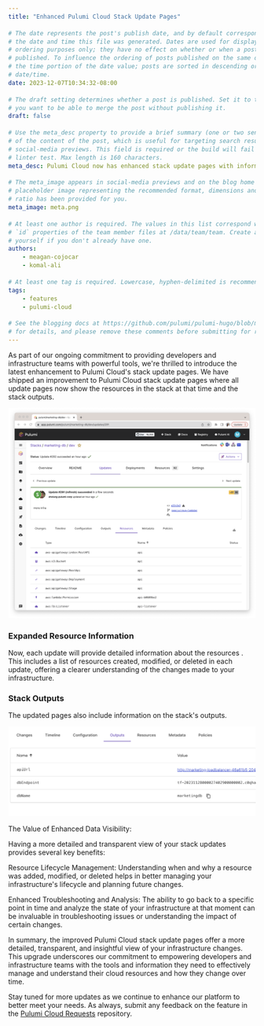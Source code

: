```yaml
---
title: "Enhanced Pulumi Cloud Stack Update Pages"

# The date represents the post's publish date, and by default corresponds with
# the date and time this file was generated. Dates are used for display and
# ordering purposes only; they have no effect on whether or when a post is
# published. To influence the ordering of posts published on the same date, use
# the time portion of the date value; posts are sorted in descending order by
# date/time.
date: 2023-12-07T10:34:32-08:00

# The draft setting determines whether a post is published. Set it to true if
# you want to be able to merge the post without publishing it.
draft: false

# Use the meta_desc property to provide a brief summary (one or two sentences)
# of the content of the post, which is useful for targeting search results or
# social-media previews. This field is required or the build will fail the
# linter test. Max length is 160 characters.
meta_desc: Pulumi Cloud now has enhanced stack update pages with information on the timeline, outputs, resources and policies for each update.

# The meta_image appears in social-media previews and on the blog home page. A
# placeholder image representing the recommended format, dimensions and aspect
# ratio has been provided for you.
meta_image: meta.png

# At least one author is required. The values in this list correspond with the
# `id` properties of the team member files at /data/team/team. Create a file for
# yourself if you don't already have one.
authors:
    - meagan-cojocar
    - komal-ali

# At least one tag is required. Lowercase, hyphen-delimited is recommended.
tags:
    - features
    - pulumi-cloud

# See the blogging docs at https://github.com/pulumi/pulumi-hugo/blob/master/BLOGGING.md
# for details, and please remove these comments before submitting for review.
---
```


As part of our ongoing commitment to providing developers and infrastructure teams with powerful tools, we're thrilled to introduce the latest enhancement to Pulumi Cloud's stack update pages. We have shipped an improvement to Pulumi Cloud stack update pages where all update pages now show the resources in the stack at that time and the stack outputs.

<!--more-->
![Screenshot of the new experience](update-page.png)

### Expanded Resource Information

Now, each update will provide detailed information about the resources . This includes a list of resources created, modified, or deleted in each update, offering a clearer understanding of the changes made to your infrastructure.

### Stack Outputs

The updated pages also include information on the stack's outputs.

![Screenshot of the new outputs](stack-outputs.png)

The Value of Enhanced Data Visibility:

Having a more detailed and transparent view of your stack updates provides several key benefits:

Resource Lifecycle Management: Understanding when and why a resource was added, modified, or deleted helps in better managing your infrastructure's lifecycle and planning future changes.

Enhanced Troubleshooting and Analysis: The ability to go back to a specific point in time and analyze the state of your infrastructure at that moment can be invaluable in troubleshooting issues or understanding the impact of certain changes.

In summary, the improved Pulumi Cloud stack update pages offer a more detailed, transparent, and insightful view of your infrastructure changes. This upgrade underscores our commitment to empowering developers and infrastructure teams with the tools and information they need to effectively manage and understand their cloud resources and how they change over time.

Stay tuned for more updates as we continue to enhance our platform to better meet your needs. As always, submit any feedback on the feature in the [Pulumi Cloud Requests](https://github.com/pulumi/pulumi-cloud-requests/issues/new/choose) repository.
